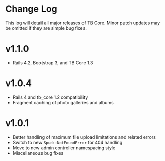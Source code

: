 # Change Log

This log will detail all major releases of TB Core. Minor patch updates may be omitted if they are simple bug fixes. 

# v1.1.0

- Rails 4.2, Bootstrap 3, and TB Core 1.3

# v1.0.4

- Rails 4 and tb_core 1.2 compatibility
- Fragment caching of photo galleries and albums

# v1.0.1

- Better handling of maximum file upload limitations and related errors
- Switch to new `Spud::NotFoundError` for 404 handling
- Move to new admin controller namespacing style
- Miscellaneous bug fixes
